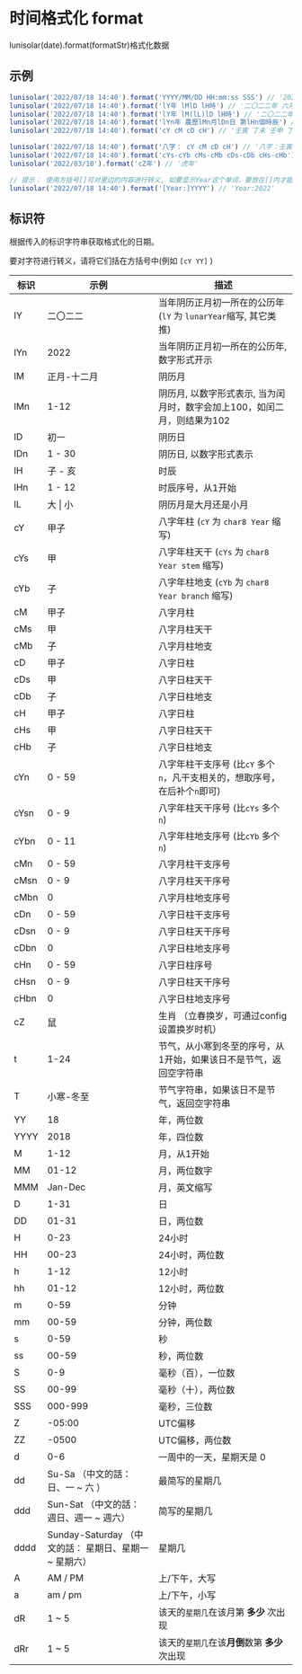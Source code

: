 # 时间格式化 format

lunisolar(date).format(formatStr)格式化数据

## 示例

```javascript
lunisolar('2022/07/18 14:40').format('YYYY/MM/DD HH:mm:ss SSS') // '2022/07/18 14:40:00 000'
lunisolar('2022/07/18 14:40').format('lY年 lMlD lH時') // '二〇二二年 六月二十 未時'
lunisolar('2022/07/18 14:40').format('lY年 lM(lL)lD lH時') // '二〇二二年 六月(大)二十 未時'
lunisolar('2022/07/18 14:40').format('lYn年 農歷lMn月lDn日 第lHn個時辰') // '2022年 農歷6月20日 第8個時辰'
lunisolar('2022/07/18 14:40').format('cY cM cD cH') // '壬寅 丁未 壬申 丁未'

lunisolar('2022/07/18 14:40').format('八字： cY cM cD cH') // '八字：壬寅 丁未 壬申 丁未'
lunisolar('2022/07/18 14:40').format('cYs-cYb cMs-cMb cDs-cDb cHs-cHb') // '壬-寅 丁-未 壬-申 丁-未'
lunisolar('2022/03/10').format('cZ年') // '虎年'

// 提示： 使用方括号[]可对里边的内容进行转义, 如要显示Year这个单词，要放在[]内才能正确显示。
lunisolar('2022/07/18 14:40').format('[Year:]YYYY') // 'Year:2022'

```

## 标识符

根据传入的标识字符串获取格式化的日期。

要对字符进行转义，请将它们括在方括号中(例如 `[cY YY]` )

| 标识 | 示例 | 描述 |
| ---- | ---- | --- |
| lY  |  二〇二二 | 当年阴历正月初一所在的公历年 (`lY` 为 `lunarYear`缩写, 其它类推) |
| lYn  |  2022 | 当年阴历正月初一所在的公历年, 数字形式开示 |
| lM  |  正月-十二月 | 阴历月 |
| lMn  |  1-12 | 阴历月, 以数字形式表示, 当为闰月时，数字会加上100，如闰二月，则结果为102 |
| lD  | 初一 | 阴历日 |
| lDn  | 1 - 30 | 阴历日, 以数字形式表示 |
| lH  | 子 - 亥 | 时辰 |
| lHn  | 1 - 12 | 时辰序号，从1开始 |
| lL  | 大 \| 小  | 阴历月是大月还是小月 |
| cY  | 甲子 | 八字年柱 (`cY` 为 `char8 Year` 缩写) |
| cYs  | 甲 | 八字年柱天干 (`cYs` 为 `char8 Year stem` 缩写) |
| cYb  | 子 | 八字年柱地支 (`cYb` 为 `char8 Year branch` 缩写) |
| cM  | 甲子 | 八字月柱 |
| cMs  | 甲 | 八字月柱天干 |
| cMb  | 子 | 八字月柱地支 |
| cD  | 甲子 | 八字日柱 |
| cDs  | 甲 | 八字日柱天干 |
| cDb  | 子 | 八字日柱地支 |
| cH | 甲子 | 八字日柱 |
| cHs  | 甲 | 八字日柱天干 |
| cHb  | 子 | 八字日柱地支 |
| cYn  <Badge type="warn" vertical="middle" text=">= v2.4.0"/> | 0 - 59 | 八字年柱干支序号 (比`cY` 多个 `n`，凡干支相关的，想取序号，在后补个`n`即可) |
| cYsn <Badge type="warn" vertical="middle" text=">= v2.4.0"/> | 0 - 9 | 八字年柱天干序号 (比`cYs` 多个 `n`) |
| cYbn <Badge type="warn" vertical="middle" text=">= v2.4.0"/> | 0 - 11 | 八字年柱地支序号 (比`cYb` 多个 `n`) |
| cMn <Badge type="warn" vertical="middle" text=">= v2.4.0"/> | 0 - 59 | 八字月柱干支序号 |
| cMsn <Badge type="warn" vertical="middle" text=">= v2.4.0"/> | 0 - 9 | 八字月柱天干序号 |
| cMbn <Badge type="warn" vertical="middle" text=">= v2.4.0"/> | 0 | 八字月柱地支序号 |
| cDn <Badge type="warn" vertical="middle" text=">= v2.4.0"/> | 0 - 59 | 八字日柱干支序号 |
| cDsn <Badge type="warn" vertical="middle" text=">= v2.4.0"/>  | 0 - 9 | 八字日柱天干序号 |
| cDbn <Badge type="warn" vertical="middle" text=">= v2.4.0"/> | 0 | 八字日柱地支序号 |
| cHn <Badge type="warn" vertical="middle" text=">= v2.4.0"/> | 0 - 59 | 八字日柱序号 |
| cHsn <Badge type="warn" vertical="middle" text=">= v2.4.0"/> | 0 - 9 | 八字日柱天干序号 |
| cHbn <Badge type="warn" vertical="middle" text=">= v2.4.0"/> | 0 | 八字日柱地支序号 |
| cZ  | 鼠 | 生肖 （立春换岁，可通过config设置换岁时机） |
| t  | 1-24 | 节气，从小寒到冬至的序号，从1开始，如果该日不是节气，返回空字符串 |
| T  | 小寒-冬至 | 节气字符串，如果该日不是节气，返回空字符串 |
| YY  |  18 | 年，两位数 |
| YYYY | 2018 | 年，四位数 |
| M  | 1-12 | 月，从1开始  |
| MM | 01-12 | 月，两位数字 |
| MMM | Jan-Dec | 月，英文缩写 |
| D | 1-31 | 日 |
| DD | 01-31 | 日，两位数 |
| H | 0-23 | 24小时 |
| HH | 00-23 | 24小时，两位数 |
| h | 1-12 | 12小时 |
| hh | 01-12 | 12小时，两位数 |
| m | 0-59 | 分钟 |
| mm | 00-59 | 分钟，两位数 |
| s | 0-59 | 秒 |
| ss | 00-59 | 秒，两位数 |
| S | 0-9 | 毫秒（百），一位数 |
| SS | 00-99 | 毫秒（十），两位数 |
| SSS | 000-999 | 毫秒，三位数 |
| Z | -05:00 | UTC偏移 |
| ZZ | -0500 | UTC偏移，两位数 |
| d |0-6 |一周中的一天，星期天是 0 |
| dd  | Su-Sa  （中文的話： 日、一 ~ 六 ）| 最简写的星期几 |
| ddd | Sun-Sat （中文的話： 週日、週一 ~ 週六） | 简写的星期几 |
| dddd | Sunday-Saturday （中文的話： 星期日、星期一 ~ 星期六）| 星期几 |
| A | AM / PM | 上/下午，大写 |
| a | am / pm | 上/下午，小写 |
| dR  <Badge type="warn" vertical="middle" text=">= v2.3.0"/> | 1 ~ 5 | 该天的`星期几`在该月第 **多少** 次出现 |
| dRr <Badge type="warn" vertical="middle" text=">= v2.3.0"/> | 1 ~ 5 | 该天的`星期几`在该**月倒**数第 **多少** 次出现 |

